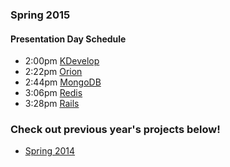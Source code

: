 ### Spring 2015 
#### Presentation Day Schedule
- 2:00pm [KDevelop](/spring2015/kdevelop.html) 
- 2:22pm [Orion](/spring2015/orion.html)
- 2:44pm [MongoDB](/spring2015/mongodb.html)
- 3:06pm [Redis](/spring2015/redis.html)
- 3:28pm [Rails](/spring2015/rails.html)

### Check out previous year's projects below!
- [Spring 2014](/spring2014/)
